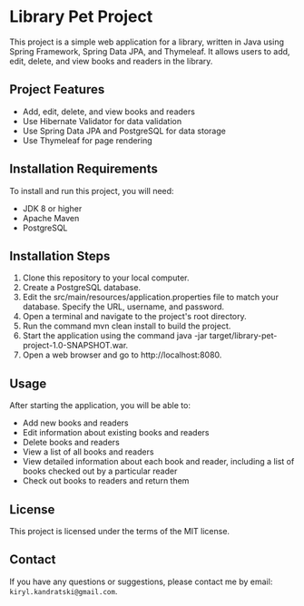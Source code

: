 # Library Pet Project

This project is a simple web application for a library, written in Java using Spring Framework, Spring Data JPA, and Thymeleaf. It allows users to add, edit, delete, and view books and readers in the library.

## Project Features

* Add, edit, delete, and view books and readers
* Use Hibernate Validator for data validation
* Use Spring Data JPA and PostgreSQL for data storage
* Use Thymeleaf for page rendering

## Installation Requirements

To install and run this project, you will need:

* JDK 8 or higher
* Apache Maven
* PostgreSQL

## Installation Steps

1. Clone this repository to your local computer.
2. Create a PostgreSQL database.
3. Edit the src/main/resources/application.properties file to match your database. Specify the URL, username, and password.
4. Open a terminal and navigate to the project's root directory.
5. Run the command mvn clean install to build the project.
6. Start the application using the command java -jar target/library-pet-project-1.0-SNAPSHOT.war.
7. Open a web browser and go to http://localhost:8080.

## Usage

After starting the application, you will be able to:

* Add new books and readers
* Edit information about existing books and readers
* Delete books and readers
* View a list of all books and readers
* View detailed information about each book and reader, including a list of books checked out by a particular reader
* Check out books to readers and return them

## License

This project is licensed under the terms of the MIT license.

## Contact

If you have any questions or suggestions, please contact me by email: `kiryl.kandratski@gmail.com`.
